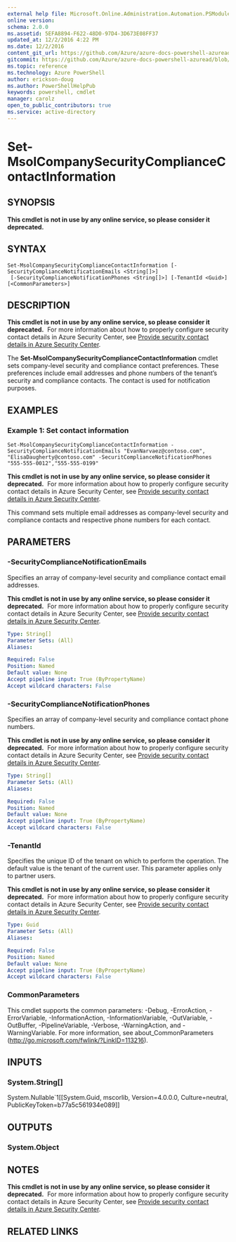 ```yaml
---
external help file: Microsoft.Online.Administration.Automation.PSModule.dll-Help.xml
online version:
schema: 2.0.0
ms.assetid: 5EFA8894-F622-48D0-97D4-3D673E08FF37
updated_at: 12/2/2016 4:22 PM
ms.date: 12/2/2016
content_git_url: https://github.com/Azure/azure-docs-powershell-azuread/blob/master/Azure%20AD%20Cmdlets/MSOnline/v1/Set-MsolCompanySecurityComplianceContactInformation.md
gitcommit: https://github.com/Azure/azure-docs-powershell-azuread/blob/4023b179c462035af0fff119e56601be772929f9/Azure%20AD%20Cmdlets/MSOnline/v1/Set-MsolCompanySecurityComplianceContactInformation.md
ms.topic: reference
ms.technology: Azure PowerShell
author: erickson-doug
ms.author: PowerShellHelpPub
keywords: powershell, cmdlet
manager: carolz
open_to_public_contributors: true
ms.service: active-directory
---
```


# Set-MsolCompanySecurityComplianceContactInformation

## SYNOPSIS
**This cmdlet is not in use by any online service, so please consider it deprecated.**  


## SYNTAX

```
Set-MsolCompanySecurityComplianceContactInformation [-SecurityComplianceNotificationEmails <String[]>]
 [-SecurityComplianceNotificationPhones <String[]>] [-TenantId <Guid>] [<CommonParameters>]
```

## DESCRIPTION
**This cmdlet is not in use by any online service, so please consider it deprecated.**  
For more information about how to properly configure security contact details in Azure Security Center, see [Provide security contact details in Azure Security Center](https://aka.ms/azuresecuritycontact).

The **Set-MsolCompanySecurityComplianceContactInformation** cmdlet sets company-level security and compliance contact preferences.
These preferences include email addresses and phone numbers of the tenant’s security and compliance contacts.
The contact is used for notification purposes.


## EXAMPLES

### Example 1: Set contact information
```
Set-MsolCompanySecurityComplianceContactInformation -SecurityComplianceNotificationEmails "EvanNarvaez@contoso.com", "ElisaDaugherty@contoso.com" -SecuritComplianceNotificationPhones "555-555-0012","555-555-0199"
```
**This cmdlet is not in use by any online service, so please consider it deprecated.**  
For more information about how to properly configure security contact details in Azure Security Center, see [Provide security contact details in Azure Security Center](https://aka.ms/azuresecuritycontact).

This command sets multiple email addresses as company-level security and compliance contacts and respective phone numbers for each contact.


## PARAMETERS

### -SecurityComplianceNotificationEmails
Specifies an array of company-level security and compliance contact email addresses.

**This cmdlet is not in use by any online service, so please consider it deprecated.**  
For more information about how to properly configure security contact details in Azure Security Center, see [Provide security contact details in Azure Security Center](https://aka.ms/azuresecuritycontact).

```yaml
Type: String[]
Parameter Sets: (All)
Aliases:

Required: False
Position: Named
Default value: None
Accept pipeline input: True (ByPropertyName)
Accept wildcard characters: False
```

### -SecurityComplianceNotificationPhones
Specifies an array of company-level security and compliance contact phone numbers.

**This cmdlet is not in use by any online service, so please consider it deprecated.**  
For more information about how to properly configure security contact details in Azure Security Center, see [Provide security contact details in Azure Security Center](https://aka.ms/azuresecuritycontact).

```yaml
Type: String[]
Parameter Sets: (All)
Aliases:

Required: False
Position: Named
Default value: None
Accept pipeline input: True (ByPropertyName)
Accept wildcard characters: False
```

### -TenantId
Specifies the unique ID of the tenant on which to perform the operation.
The default value is the tenant of the current user.
This parameter applies only to partner users.

**This cmdlet is not in use by any online service, so please consider it deprecated.**  
For more information about how to properly configure security contact details in Azure Security Center, see [Provide security contact details in Azure Security Center](https://aka.ms/azuresecuritycontact).


```yaml
Type: Guid
Parameter Sets: (All)
Aliases:

Required: False
Position: Named
Default value: None
Accept pipeline input: True (ByPropertyName)
Accept wildcard characters: False
```

### CommonParameters
This cmdlet supports the common parameters: -Debug, -ErrorAction, -ErrorVariable, -InformationAction, -InformationVariable, -OutVariable, -OutBuffer, -PipelineVariable, -Verbose, -WarningAction, and -WarningVariable. For more information, see about_CommonParameters (http://go.microsoft.com/fwlink/?LinkID=113216).

## INPUTS

### System.String[]
System.Nullable`1[[System.Guid, mscorlib, Version=4.0.0.0, Culture=neutral, PublicKeyToken=b77a5c561934e089]]

## OUTPUTS

### System.Object

## NOTES
**This cmdlet is not in use by any online service, so please consider it deprecated.**  
For more information about how to properly configure security contact details in Azure Security Center, see [Provide security contact details in Azure Security Center](https://aka.ms/azuresecuritycontact).

## RELATED LINKS
